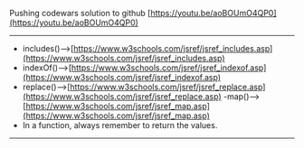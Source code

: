 Pushing codewars solution to github
[https://youtu.be/aoBOUmO4QP0](https://youtu.be/aoBOUmO4QP0)

---

- includes()-->[https://www.w3schools.com/jsref/jsref_includes.asp](https://www.w3schools.com/jsref/jsref_includes.asp)
- indexOf()-->[https://www.w3schools.com/jsref/jsref_indexof.asp](https://www.w3schools.com/jsref/jsref_indexof.asp)
- replace()-->[https://www.w3schools.com/jsref/jsref_replace.asp](https://www.w3schools.com/jsref/jsref_replace.asp)
  -map()-->[https://www.w3schools.com/jsref/jsref_map.asp](https://www.w3schools.com/jsref/jsref_map.asp)
- In a function, always remember to return the values.

---
